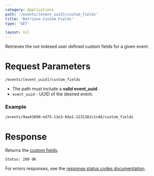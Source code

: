 ```yaml
---
category: Applications
path: '/events/[event_uuid]/custom_fields'
title: 'Retrieve Custom Fields'
type: 'GET'

layout: nil
---
```


Retrieves the not indexed user defined custom fields for a given event.

# Request Parameters

`/events/[event_uuid]/custom_fields`

* The path must include a **valid event_uuid**.
* ```event_uuid``` - UUID of the desired event.

### Example

`/events/9aa43890-ed75-11e3-8da1-1231381c1cdd/custom_fields`

# Response

Returns the [custom fields](#/custom-fields).

`Status: 200 OK`

For errors responses, see the [response status codes documentation](#http-response-codes).
